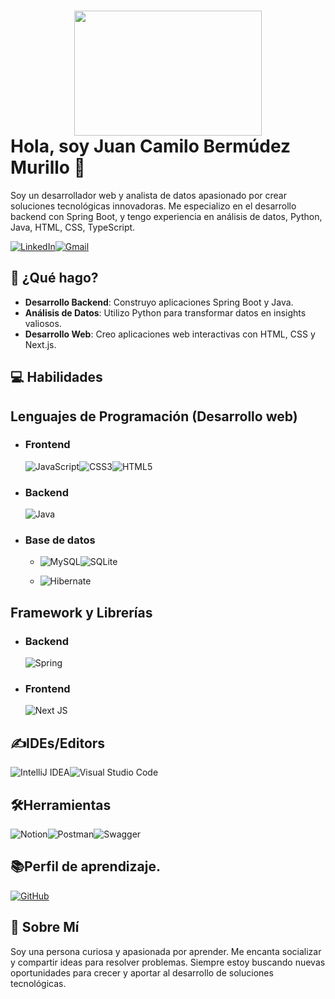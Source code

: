# <center><img src="https://i.giphy.com/media/v1.Y2lkPTc5MGI3NjExcXpzMmkwczMzN3Qwb2M4NjJmeDZ6bjN3dm15Yzh0a3Y4NmZ4eDZzdiZlcD12MV9pbnRlcm5hbF9naWZfYnlfaWQmY3Q9cw/kEWaYdvMwTIduesqGe/giphy.gif" width= "300" height="200"/></center> Hola, soy Juan Camilo Bermúdez Murillo 👋


Soy un desarrollador web y analista de datos apasionado por crear soluciones tecnológicas innovadoras. Me especializo en el desarrollo backend con Spring Boot, y tengo experiencia en análisis de datos, Python, Java, HTML, CSS, TypeScript.

[![LinkedIn](https://img.shields.io/badge/linkedin-%230077B5.svg?style=for-the-badge&logo=linkedin&logoColor=white)](https://www.linkedin.com/in/juan-camilo-bermudez-murillo/)[![Gmail](https://img.shields.io/badge/Gmail-D14836?style=for-the-badge&logo=gmail&logoColor=white)](camilobm05@gmail.com)
 

## 🚀 ¿Qué hago?

- **Desarrollo Backend**: Construyo aplicaciones Spring Boot y Java.
- **Análisis de Datos**: Utilizo Python para transformar datos en insights valiosos.
- **Desarrollo Web**: Creo aplicaciones web interactivas con HTML, CSS y Next.js.

<!--## 🌟 Proyectos Destacados-->

## 💻 Habilidades

## Lenguajes de Programación (Desarrollo web)


 - ### Frontend

    ![JavaScript](https://img.shields.io/badge/javascript-%23323330.svg?style=for-the-badge&logo=javascript&logoColor=%23F7DF1E)![CSS3](https://img.shields.io/badge/css3-%231572B6.svg?style=for-the-badge&logo=css3&logoColor=white)![HTML5](https://img.shields.io/badge/html5-%23E34F26.svg?style=for-the-badge&logo=html5&logoColor=white) 
- ### Backend 
    ![Java](https://img.shields.io/badge/java-%23ED8B00.svg?style=for-the-badge&logo=openjdk&logoColor=white)

- ### Base de datos 
   - ![MySQL](https://img.shields.io/badge/mysql-4479A1.svg?style=for-the-badge&logo=mysql&logoColor=white)![SQLite](https://img.shields.io/badge/sqlite-%2307405e.svg?style=for-the-badge&logo=sqlite&logoColor=white)

   - ![Hibernate](https://img.shields.io/badge/Hibernate-59666C?style=for-the-badge&logo=Hibernate&logoColor=white)

 ## Framework y Librerías

- ### Backend  
    ![Spring](https://img.shields.io/badge/spring-%236DB33F.svg?style=for-the-badge&logo=spring&logoColor=white)

- ### Frontend  
    ![Next JS](https://img.shields.io/badge/Next-black?style=for-the-badge&logo=next.js&logoColor=white)





## ✍️IDEs/Editors
![IntelliJ IDEA](https://img.shields.io/badge/IntelliJIDEA-000000.svg?style=for-the-badge&logo=intellij-idea&logoColor=white)![Visual Studio Code](https://img.shields.io/badge/Visual%20Studio%20Code-0078d7.svg?style=for-the-badge&logo=visual-studio-code&logoColor=white)

## 🛠️Herramientas
![Notion](https://img.shields.io/badge/Notion-%23000000.svg?style=for-the-badge&logo=notion&logoColor=white)![Postman](https://img.shields.io/badge/Postman-FF6C37?style=for-the-badge&logo=postman&logoColor=white)![Swagger](https://img.shields.io/badge/-Swagger-%23Clojure?style=for-the-badge&logo=swagger&logoColor=white)

## 📚Perfil de aprendizaje.
[![GitHub](https://img.shields.io/badge/github-%23121011.svg?style=for-the-badge&logo=github&logoColor=white)](github.com/camilomaximu05)
## 💬 Sobre Mí

Soy una persona curiosa y apasionada por aprender. Me encanta socializar y compartir ideas para resolver problemas. Siempre estoy buscando nuevas oportunidades para crecer y aportar al desarrollo de soluciones tecnológicas.
